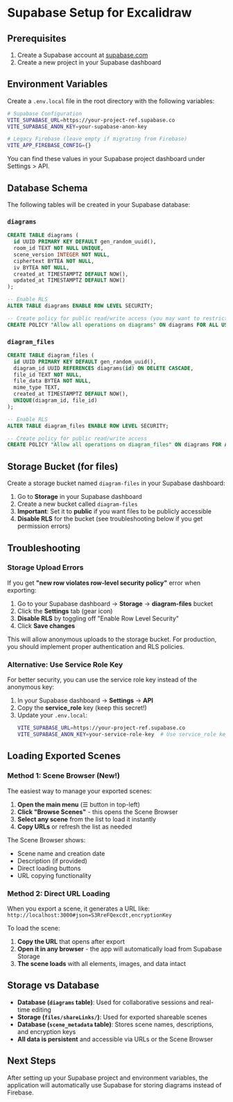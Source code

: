 # Supabase Setup for Excalidraw

## Prerequisites

1. Create a Supabase account at [supabase.com](https://supabase.com)
2. Create a new project in your Supabase dashboard

## Environment Variables

Create a `.env.local` file in the root directory with the following variables:

```bash
# Supabase Configuration
VITE_SUPABASE_URL=https://your-project-ref.supabase.co
VITE_SUPABASE_ANON_KEY=your-supabase-anon-key

# Legacy Firebase (leave empty if migrating from Firebase)
VITE_APP_FIREBASE_CONFIG={}
```

You can find these values in your Supabase project dashboard under Settings > API.

## Database Schema

The following tables will be created in your Supabase database:

### `diagrams`

```sql
CREATE TABLE diagrams (
  id UUID PRIMARY KEY DEFAULT gen_random_uuid(),
  room_id TEXT NOT NULL UNIQUE,
  scene_version INTEGER NOT NULL,
  ciphertext BYTEA NOT NULL,
  iv BYTEA NOT NULL,
  created_at TIMESTAMPTZ DEFAULT NOW(),
  updated_at TIMESTAMPTZ DEFAULT NOW()
);

-- Enable RLS
ALTER TABLE diagrams ENABLE ROW LEVEL SECURITY;

-- Create policy for public read/write access (you may want to restrict this)
CREATE POLICY "Allow all operations on diagrams" ON diagrams FOR ALL USING (true);
```

### `diagram_files`

```sql
CREATE TABLE diagram_files (
  id UUID PRIMARY KEY DEFAULT gen_random_uuid(),
  diagram_id UUID REFERENCES diagrams(id) ON DELETE CASCADE,
  file_id TEXT NOT NULL,
  file_data BYTEA NOT NULL,
  mime_type TEXT,
  created_at TIMESTAMPTZ DEFAULT NOW(),
  UNIQUE(diagram_id, file_id)
);

-- Enable RLS
ALTER TABLE diagram_files ENABLE ROW LEVEL SECURITY;

-- Create policy for public read/write access
CREATE POLICY "Allow all operations on diagram_files" ON diagrams FOR ALL USING (true);
```

## Storage Bucket (for files)

Create a storage bucket named `diagram-files` in your Supabase dashboard:

1. Go to **Storage** in your Supabase dashboard
2. Create a new bucket called `diagram-files`
3. **Important**: Set it to **public** if you want files to be publicly accessible
4. **Disable RLS** for the bucket (see troubleshooting below if you get permission errors)

## Troubleshooting

### Storage Upload Errors

If you get **"new row violates row-level security policy"** error when exporting:

1. Go to your Supabase dashboard → **Storage** → **diagram-files** bucket
2. Click the **Settings** tab (gear icon)
3. **Disable RLS** by toggling off "Enable Row Level Security"
4. Click **Save changes**

This will allow anonymous uploads to the storage bucket. For production, you should implement proper authentication and RLS policies.

### Alternative: Use Service Role Key

For better security, you can use the service role key instead of the anonymous key:

1. In your Supabase dashboard → **Settings** → **API**
2. Copy the **service_role** key (keep this secret!)
3. Update your `.env.local`:
   ```bash
   VITE_SUPABASE_URL=https://your-project-ref.supabase.co
   VITE_SUPABASE_ANON_KEY=your-service-role-key  # Use service_role key instead
   ```

## Loading Exported Scenes

### Method 1: Scene Browser (New!)
The easiest way to manage your exported scenes:

1. **Open the main menu** (☰ button in top-left)
2. **Click "Browse Scenes"** - this opens the Scene Browser
3. **Select any scene** from the list to load it instantly
4. **Copy URLs** or refresh the list as needed

The Scene Browser shows:
- Scene name and creation date
- Description (if provided)
- Direct loading buttons
- URL copying functionality

### Method 2: Direct URL Loading
When you export a scene, it generates a URL like: `http://localhost:3000#json=S3RreFQexcdt,encryptionKey`

To load the scene:
1. **Copy the URL** that opens after export
2. **Open it in any browser** - the app will automatically load from Supabase Storage
3. **The scene loads** with all elements, images, and data intact

## Storage vs Database

- **Database (`diagrams` table)**: Used for collaborative sessions and real-time editing
- **Storage (`files/shareLinks/`)**: Used for exported shareable scenes
- **Database (`scene_metadata` table)**: Stores scene names, descriptions, and encryption keys
- **All data is persistent** and accessible via URLs or the Scene Browser

## Next Steps

After setting up your Supabase project and environment variables, the application will automatically use Supabase for storing diagrams instead of Firebase.
